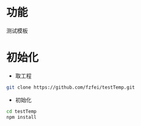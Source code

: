 # 功能

测试模板

# 初始化

- 取工程

```bash
git clone https://github.com/fzfei/testTemp.git
```

- 初始化

```bash
cd testTemp
npm install
```
